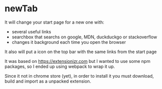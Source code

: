 # newTab
It will change your start page for a new one with:
* several useful links
* searchbox that searchs on google, MDN, duckduckgo or stackoverflow
* changes it background each time you open the browser

It also will put a icon on the top bar with the same links from the start page 

It was based on https://extensionizr.com but I wanted to use some npm packages, so I ended up using webpack to wrap it up. 

Since it not in chrome store (yet), in order to install it you must download, build and import as a unpacked extension.
